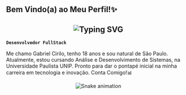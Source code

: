## Bem Vindo(a) ao Meu Perfil!✨
<h2 align="center"><img src="https://readme-typing-svg.demolab.com?font=Rubik+Doodle+Shadow&size=25&duration=4000&pause=1000&color=3DD4C9&random=false&width=435&lines=Seja+%F0%9F%91%8B!+Bem Vindo(a)+ao+Meu+Perfil!; Meu+Nome+é+Gabriel+Cirilo😁; Sou+Developer+Full+Stack;From+Morroco" alt="Typing SVG" /></h2>


**`Desenvolvedor FullStack`**

Me chamo Gabriel Cirilo, tenho 18 anos e sou natural de São Paulo. Atualmente, estou cursando Análise e Desenvolvimento de Sistemas, na Universidade Paulista UNIP. Pronto para dar o pontapé inicial na minha carreira em tecnologia e inovação. Conta Comigo!📊 

<div align="center">
  <img src="https://profile-readme-generator.com/assets/snake.svg" alt="Snake animation" />
</div>

